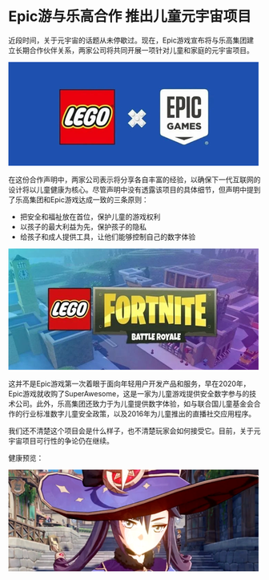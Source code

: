 # Epic游与乐高合作 推出儿童元宇宙项目


近段时间，关于元宇宙的话题从未停歇过。现在，Epic游戏宣布将与乐高集团建立长期合作伙伴关系，两家公司将共同开展一项针对儿童和家庭的元宇宙项目。

![配图](20220711141146.png)

在这份合作声明中，两家公司表示将分享各自丰富的经验，以确保下一代互联网的设计将以儿童健康为核心。尽管声明中没有透露该项目的具体细节，但声明中提到了乐高集团和Epic游戏达成一致的三条原则：

- 把安全和福祉放在首位，保护儿童的游戏权利
- 以孩子的最大利益为先，保护孩子的隐私
- 给孩子和成人提供工具，让他们能够控制自己的数字体验

![配图](20220711141157.png)

这并不是Epic游戏第一次着眼于面向年轻用户开发产品和服务，早在2020年，Epic游戏就收购了SuperAwesome，这是一家为儿童游戏提供安全数字参与的技术公司。此外，乐高集团还致力于为儿童提供数字体验，如与联合国儿童基金会合作的行业标准数字儿童安全政策，以及2016年为儿童推出的直播社交应用程序。

我们还不清楚这个项目会是什么样子，也不清楚玩家会如何接受它。目前，关于元宇宙项目可行性的争论仍在继续。

健康预览：

![配图](20220711141211.png)
